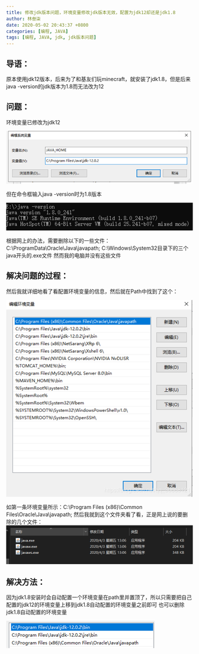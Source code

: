 ```yaml
---
title: 修改jdk版本问题，环境变量修改jdk版本无效，配置为jdk12却还是jdk1.8
author: 林叁柒
date: 2020-05-02 20:43:37 +0800
categories: [编程, JAVA]
tags: [编程, JAVA, jdk, jdk版本问题]
---
```


## 导语：
原本使用jdk12版本，后来为了和基友们玩minecraft，就安装了jdk1.8，但是后来java -version的jdk版本为1.8而无法改为12
## 问题：
环境变量已修改为jdk12

![环境变量](/assets/img/sample/2020-05-02-JDK-version-issues/20200416152327481.png)

但在命令框输入java -version时为1.8版本

![命令框中显示的jdk版本](/assets/img/sample/2020-05-02-JDK-version-issues/20200416152432982.png)

根据网上的办法，需要删除以下的一些文件：
C:\ProgramData\Oracle\Java\javapath;
C:\Windows\System32目录下的三个java开头的.exe文件
然而我的电脑并没有这些文件
## 解决问题的过程：
然后我就详细地看了看配置环境变量的信息，然后就在Path中找到了这个：

![在这里插入图片描述](/assets/img/sample/2020-05-02-JDK-version-issues/20200416153137796.png?x-oss-process=image/watermark,type_ZmFuZ3poZW5naGVpdGk,shadow_10,text_aHR0cHM6Ly9ibG9nLmNzZG4ubmV0L3FxXzMwNjY4MTIx,size_16,color_FFFFFF,t_70)

如第一条环境变量所示：C:\Program Files (x86)\Common Files\Oracle\Java\javapath;
然后我就到这个文件夹看了看，正是网上说的要删除的几个文件：
![在这里插入图片描述](/assets/img/sample/2020-05-02-JDK-version-issues/20200416153322666.png)
## 解决方法：
因为jdk1.8安装时会自动配置一个环境变量在path里并置顶了，所以只需要把自己配置的jdk12的环境变量上移到jdk1.8自动配置的环境变量之前即可
也可以删除jdk1.8自动配置的环境变量

![在这里插入图片描述](/assets/img/sample/2020-05-02-JDK-version-issues/2020041615365575.png)